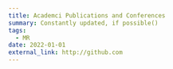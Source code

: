 ```yaml
---
title: Academci Publications and Conferences
summary: Constantly updated, if possible()
tags:
  - MR
date: 2022-01-01
external_link: http://github.com
---
```

